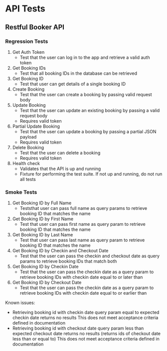 # API Tests
## Restful Booker API
### Regression Tests
1. Get Auth Token
    - Test that the user can log in to the app and retrieve a valid auth token
2. Get Booking IDs
    - Test that all booking IDs in the database can be retrieved
3. Get Booking ID
    - Test that user can get details of a single booking ID
4. Create Booking
    - Test that the user can create a booking by passing valid request body
5. Update Booking
    - Test that the user can update an existing booking by passing a valid request body
    - Requires valid token
6. Partial Update Booking
    - Test that the user can update a booking by passing a partial JSON payload
    - Requires valid token
7. Delete Booking
    - Test that the user can delete a booking
    - Requires valid token
8. Health check
    - Validates that the API is up and running
    - Fixture for performing the test suite. If not up and running, do not run all tests

### Smoke Tests
1. Get Booking ID by Full Name
    - Teststhat user can pass full name as query params to retrieve booking ID that matches the name
2. Get Booking ID by First Name
    - Test that user can pass first name as query param to retrieve booking ID that matches the name
3. Get Booking ID by Last Name
    - Test that user can pass last name as query param to retrieve booking ID that matches the name
4. Get Booking ID by Checkin and Checkout Date
    - Test that the user can pass the checkin and checkout date as query params to retrieve booking IDs that match both
5. Get Booking ID by Checkin Date
    - Test that the user can pass the checkin date as a query param to retrieve booking IDs with checkin date equal to or later than
6. Get Booking ID by Checkout Date
    - Test that the user can pass the checkin date as a query param to retrieve booking IDs with checkin date equal to or earlier than


Known issues:
- Retrieving booking id with checkin date query param equal to expected checkin
    date returns no results
    This does not meet acceptance criteria defined in documentation
- Retrieving booking id with checkout date query param less than expected checkout
    date returns no results (returns ids of checkout date less than or equal to)
    This does not meet acceptance criteria defined in documentation